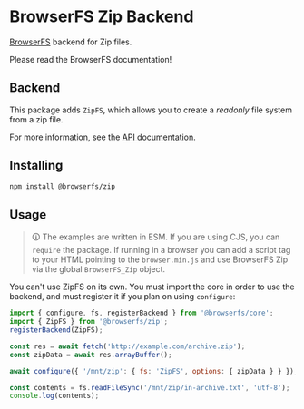 # BrowserFS Zip Backend

[BrowserFS](https://github.com/browser-fs/core) backend for Zip files.

Please read the BrowserFS documentation!

## Backend

This package adds `ZipFS`, which allows you to create a *readonly* file system from a zip file.

For more information, see the [API documentation](https://browser-fs.github.io/zip).

## Installing

```sh
npm install @browserfs/zip
```

## Usage

> 🛈 The examples are written in ESM. If you are using CJS, you can `require` the package. If running in a browser you can add a script tag to your HTML pointing to the `browser.min.js` and use BrowserFS Zip via the global `BrowserFS_Zip` object.

You can't use ZipFS on its own. You must import the core in order to use the backend, and must register it if you plan on using `configure`:

```js
import { configure, fs, registerBackend } from '@browserfs/core';
import { ZipFS } from '@browserfs/zip';
registerBackend(ZipFS);

const res = await fetch('http://example.com/archive.zip');
const zipData = await res.arrayBuffer();

await configure({ '/mnt/zip': { fs: 'ZipFS', options: { zipData } } });

const contents = fs.readFileSync('/mnt/zip/in-archive.txt', 'utf-8');
console.log(contents);
```
